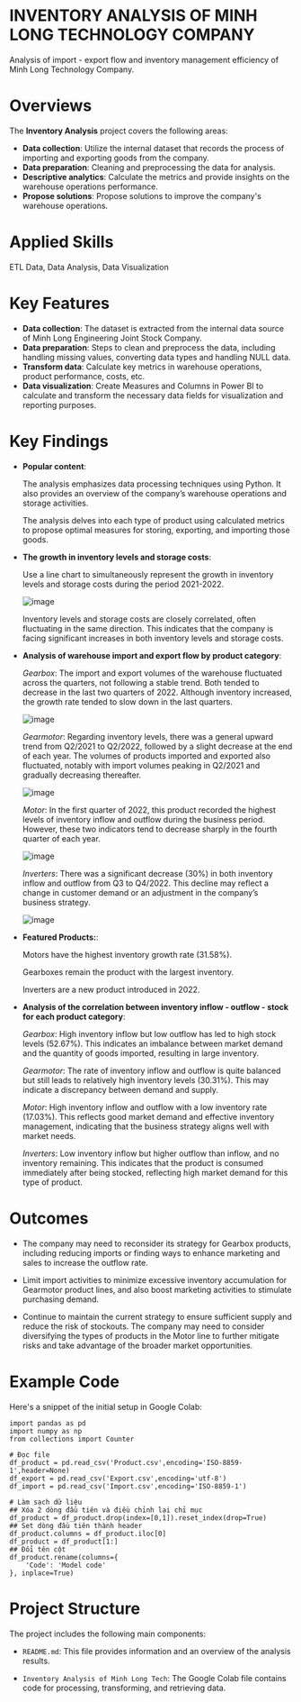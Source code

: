 # INVENTORY ANALYSIS OF MINH LONG TECHNOLOGY COMPANY
Analysis of import - export flow and inventory management efficiency of Minh Long Technology Company.
# Overviews
The **Inventory Analysis** project covers the following areas:

+ **Data collection**: Utilize the internal dataset that records the process of importing and exporting goods from the company.
+ **Data preparation**: Cleaning and preprocessing the data for analysis.
+ **Descriptive analytics**: Calculate the metrics and provide insights on the warehouse operations performance.
+ **Propose solutions**: Propose solutions to improve the company's warehouse operations.

# Applied Skills
ETL Data, Data Analysis, Data Visualization 

# Key Features

+ **Data collection**: The dataset is extracted from the internal data source of Minh Long Engineering Joint Stock Company.
+ **Data preparation**: Steps to clean and preprocess the data, including handling missing values, converting data types and handling NULL data.
+ **Transform data**: Calculate key metrics in warehouse operations, product performance, costs, etc.
+ **Data visualization**: Create Measures and Columns in Power BI to calculate and transform the necessary data fields for visualization and reporting purposes.
# Key Findings

+ **Popular content**:

  The analysis emphasizes data processing techniques using Python. It also provides an overview of the company’s warehouse operations and storage activities.

  The analysis delves into each type of product using calculated metrics to propose optimal measures for storing, exporting, and importing those goods.
+ **The growth in inventory levels and storage costs**:

  Use a line chart to simultaneously represent the growth in inventory levels and storage costs during the period 2021-2022.

  ![image](https://github.com/user-attachments/assets/9057624a-0175-4e20-8db2-95654d0bac56)

  Inventory levels and storage costs are closely correlated, often fluctuating in the same direction. This indicates that the company is facing significant increases in both inventory levels and storage costs.
+ **Analysis of warehouse import and export flow by product category**:

  *Gearbox*: The import and export volumes of the warehouse fluctuated across the quarters, not following a stable trend. Both tended to decrease in the last two quarters of 2022. Although inventory increased, the growth rate tended to slow down in the last quarters.

  ![image](https://github.com/user-attachments/assets/5f94faa8-5e1f-4703-bec1-06d0dc0600e5)

  *Gearmotor*: Regarding inventory levels, there was a general upward trend from Q2/2021 to Q2/2022, followed by a slight decrease at the end of each year. The volumes of products imported and exported also fluctuated, notably with import volumes peaking in Q2/2021 and gradually decreasing thereafter.
  
  ![image](https://github.com/user-attachments/assets/5dcd210f-aa49-4846-98a5-81fe5f71b276)

  *Motor*: In the first quarter of 2022, this product recorded the highest levels of inventory inflow and outflow during the business period. However, these two indicators tend to decrease sharply in the fourth quarter of each year.

  ![image](https://github.com/user-attachments/assets/614e02de-2854-4b05-a642-721493a34c54)

  *Inverters*: There was a significant decrease (30%) in both inventory inflow and outflow from Q3 to Q4/2022. This decline may reflect a change in customer demand or an adjustment in the company’s business strategy.

  ![image](https://github.com/user-attachments/assets/19f01579-6c62-49b2-a2d6-50a488096ae4)

+ **Featured Products:**:

  Motors have the highest inventory growth rate (31.58%).
  
  Gearboxes remain the product with the largest inventory.
  
  Inverters are a new product introduced in 2022.

+ **Analysis of the correlation between inventory inflow - outflow - stock for each product category**:

  *Gearbox*: High inventory inflow but low outflow has led to high stock levels (52.67%). This indicates an imbalance between market demand and the quantity of goods imported, resulting in large inventory.

  *Gearmotor*: The rate of inventory inflow and outflow is quite balanced but still leads to relatively high inventory levels (30.31%). This may indicate a discrepancy between demand and supply.

  *Motor*: High inventory inflow and outflow with a low inventory rate (17.03%). This reflects good market demand and effective inventory management, indicating that the business strategy aligns well with market needs.

  *Inverters*: Low inventory inflow but higher outflow than inflow, and no inventory remaining. This indicates that the product is consumed immediately after being stocked, reflecting high market demand for this type of product.
# Outcomes

+ The company may need to reconsider its strategy for Gearbox products, including reducing imports or finding ways to enhance marketing and sales to increase the outflow rate.

+ Limit import activities to minimize excessive inventory accumulation for Gearmotor product lines, and also boost marketing activities to stimulate purchasing demand.

+ Continue to maintain the current strategy to ensure sufficient supply and reduce the risk of stockouts. The company may need to consider diversifying the types of products in the Motor line to further mitigate risks and take advantage of the broader market opportunities.

# Example Code

Here's a snippet of the initial setup in Google Colab:

```
import pandas as pd
import numpy as np
from collections import Counter

# Đọc file
df_product = pd.read_csv('Product.csv',encoding='ISO-8859-1',header=None)
df_export = pd.read_csv('Export.csv',encoding='utf-8')
df_import = pd.read_csv('Import.csv',encoding='ISO-8859-1')

# Làm sạch dữ liệu
## Xóa 2 dòng đầu tiên và điều chỉnh lại chỉ mục
df_product = df_product.drop(index=[0,1]).reset_index(drop=True)
## Set dòng đầu tiên thành header
df_product.columns = df_product.iloc[0]
df_product = df_product[1:]
## Đổi tên cột
df_product.rename(columns={
    'Code': 'Model code'
}, inplace=True)
```
# Project Structure

The project includes the following main components:

+ `README.md`: This file provides information and an overview of the analysis results.
  
+ `Inventory Analysis of Minh Long Tech`: The Google Colab file contains code for processing, transforming, and retrieving data.






